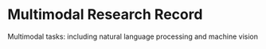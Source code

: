 # Multimodal Research Record
Multimodal tasks: including natural language processing and machine vision
